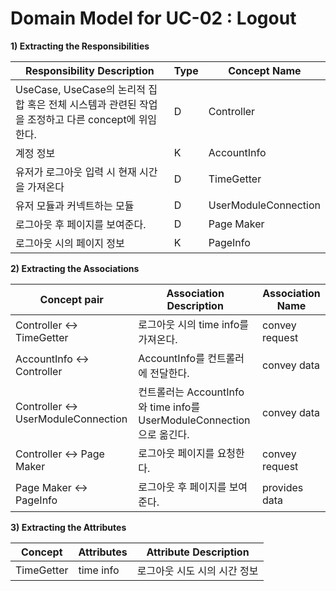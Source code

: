 # Domain Model for UC-02 : Logout

**1) Extracting the Responsibilities**

| Responsibility Description                                   | Type | Concept Name |
| ------------------------------------------------------------ | ---- | ------------ |
| UseCase, UseCase의 논리적 집합 혹은 전체 시스템과 관련된 작업을 조정하고 다른 concept에 위임한다.  | D    | Controller   |
| 계정 정보 | K | AccountInfo |
| 유저가 로그아웃 입력 시 현재 시간을 가져온다 | D | TimeGetter |
| 유저 모듈과 커넥트하는 모듈 | D | UserModuleConnection |
| 로그아웃 후 페이지를 보여준다. | D | Page Maker           |
| 로그아웃 시의 페이지 정보 | K | PageInfo |



**2) Extracting the Associations**

| Concept pair | Association Description | Association Name |
| ------------------ | ----------------------- | ---------------- |
| Controller  &lt;-&gt;   TimeGetter | 로그아웃 시의 time info를 가져온다. | convey request |
| AccountInfo <-> Controller | AccountInfo를 컨트롤러에 전달한다. | convey data |
| Controller  <->  UserModuleConnection | 컨트롤러는 AccountInfo와 time info를 UserModuleConnection으로 옮긴다. | convey data |
| Controller <->  Page Maker | 로그아웃 페이지를 요청한다. | convey request |
| Page Maker <-> PageInfo | 로그아웃 후 페이지를 보여준다.    | provides data |

**3) Extracting the Attributes**

| Concept | Attributes | Attribute Description |
| ------- | ---------- | --------------------- |
| TimeGetter | time info | 로그아웃 시도 시의 시간 정보 |


